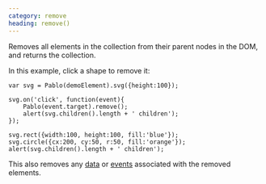 ```yaml
---
category: remove
heading: remove()
---
```


Removes all elements in the collection from their parent nodes in the DOM, and returns the collection.

In this example, click a shape to remove it:

    var svg = Pablo(demoElement).svg({height:100});

    svg.on('click', function(event){
        Pablo(event.target).remove();
        alert(svg.children().length + ' children');
    });

    svg.rect({width:100, height:100, fill:'blue'});
    svg.circle({cx:200, cy:50, r:50, fill:'orange'});
    alert(svg.children().length + ' children');

This also removes any [data][data] or [events][events] associated with the removed elements.

[data]: /api/#data
[events]: /api/#events
